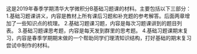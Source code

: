 这是2019年春季学期清华大学微积分B基础习题课的材料。主要包括以下三部分：
1.基础习题课讲义，内容是教材上所有课后习题和补充题的参考解答。后面两章增加了一些知识点的梳理。
2.基础习题课习题，内容是每次习题课讲到的题目列表。
3.基础习题课思考题，内容是每天发到群里的思考题。
4.基础习题课期末复习，内容是春季学期期末做的一个帮助同学们理清知识结构，打好基础的期末复习尝试中制作的材料。
